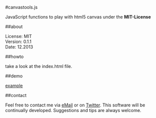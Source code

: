 #canvastools.js

JavaScript functions to play with html5 canvas under the **MIT-License**

##about

License:   MIT  
Version: 0.1.1  
Date:  12.2013  

##howto

take a look at the index.html file.  

##demo

[example](http://simonwaldherr.github.io/canvastools.js/)

##contact

Feel free to contact me via [eMail](mailto:contact@simonwaldherr.de) or on [Twitter](http://twitter.com/simonwaldherr). This software will be continually developed. Suggestions and tips are always welcome.

